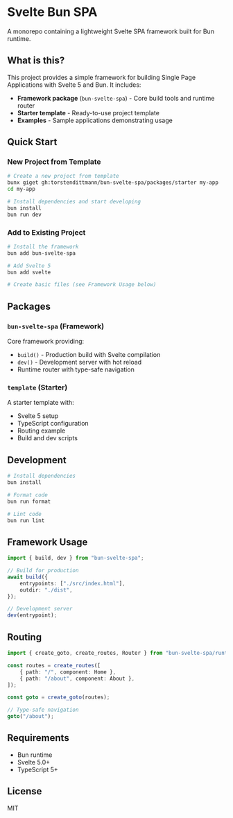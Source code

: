 # Svelte Bun SPA

A monorepo containing a lightweight Svelte SPA framework built for Bun runtime.

## What is this?

This project provides a simple framework for building Single Page Applications with Svelte 5 and Bun. It includes:

- **Framework package** (`bun-svelte-spa`) - Core build tools and runtime router
- **Starter template** - Ready-to-use project template
- **Examples** - Sample applications demonstrating usage

## Quick Start

### New Project from Template

```bash
# Create a new project from template
bunx giget gh:torstendittmann/bun-svelte-spa/packages/starter my-app
cd my-app

# Install dependencies and start developing
bun install
bun run dev
```

### Add to Existing Project

```bash
# Install the framework
bun add bun-svelte-spa

# Add Svelte 5
bun add svelte

# Create basic files (see Framework Usage below)
```

## Packages

### `bun-svelte-spa` (Framework)

Core framework providing:

- `build()` - Production build with Svelte compilation
- `dev()` - Development server with hot reload
- Runtime router with type-safe navigation

### `template` (Starter)

A starter template with:

- Svelte 5 setup
- TypeScript configuration
- Routing example
- Build and dev scripts

## Development

```bash
# Install dependencies
bun install

# Format code
bun run format

# Lint code  
bun run lint
```

## Framework Usage

```typescript
import { build, dev } from "bun-svelte-spa";

// Build for production
await build({
	entrypoints: ["./src/index.html"],
	outdir: "./dist",
});

// Development server
dev(entrypoint);
```

## Routing

```typescript
import { create_goto, create_routes, Router } from "bun-svelte-spa/runtime";

const routes = create_routes([
	{ path: "/", component: Home },
	{ path: "/about", component: About },
]);

const goto = create_goto(routes);

// Type-safe navigation
goto("/about");
```

## Requirements

- Bun runtime
- Svelte 5.0+
- TypeScript 5+

## License

MIT
